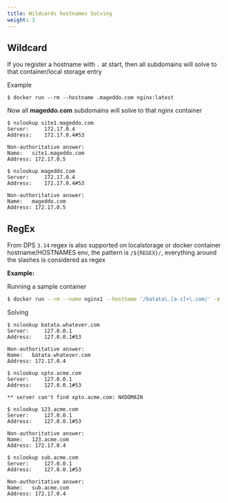 ```yaml
---
title: Wildcards hostnames Solving
weight: 3
---
```


## Wildcard

If you register a hostname with `.` at start, then all subdomains will solve to that container/local storage entry

Example

```
$ docker run --rm --hostname .mageddo.com nginx:latest
```

Now all **mageddo.com** subdomains will solve to that nginx container

```
$ nslookup site1.mageddo.com
Server:		172.17.0.4
Address:	172.17.0.4#53

Non-authoritative answer:
Name:	site1.mageddo.com
Address: 172.17.0.5
```

```
$ nslookup mageddo.com
Server:		172.17.0.4
Address:	172.17.0.4#53

Non-authoritative answer:
Name:	mageddo.com
Address: 172.17.0.5
```


## RegEx

From DPS `3.14` regex is also supported on localstorage or docker container hostname/HOSTNAMES env,
the pattern is `/${REGEX}/`, everything around the slashes is considered as regex

**Example:**

Running a sample container
```bash
$ docker run --rm --name nginx1 --hostname '/batata\.[a-z]+\.com/' -e 'HOSTNAMES=/\d+\.acme\.com/,/sub\.acme\.com/' nginx
```

Solving
```
$ nslookup batata.whatever.com
Server:		127.0.0.1
Address:	127.0.0.1#53

Non-authoritative answer:
Name:	batata.whatever.com
Address: 172.17.0.4
```

```
$ nslookup xpto.acme.com
Server:		127.0.0.1
Address:	127.0.0.1#53

** server can't find xpto.acme.com: NXDOMAIN
```

```
$ nslookup 123.acme.com
Server:		127.0.0.1
Address:	127.0.0.1#53

Non-authoritative answer:
Name:	123.acme.com
Address: 172.17.0.4
```

```
$ nslookup sub.acme.com
Server:		127.0.0.1
Address:	127.0.0.1#53

Non-authoritative answer:
Name:	sub.acme.com
Address: 172.17.0.4
```
